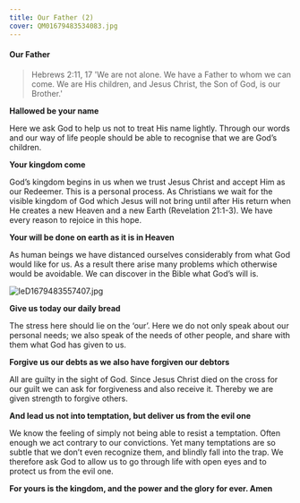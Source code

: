 ```yaml
---
title: Our Father (2)
cover: QM01679483534083.jpg
---
```


#### Our Father

> <callout>Hebrews 2:11, 17</callout>
> 'We are not alone. We have a Father to whom we can come. We are His children, and Jesus Christ, the Son of God, is our Brother.'

**Hallowed be your name**

Here we ask God to help us not to treat His name lightly. Through our words and our way of life people should be able to recognise that we are God’s children.

**Your kingdom come**

God’s kingdom begins in us when we trust Jesus Christ and accept Him as our Redeemer. This is a personal process. As Christians we wait for the visible kingdom of God which Jesus will not bring until after His return when He creates a new Heaven and a new Earth (Revelation 21:1­-3). We have every reason to rejoice in this hope.

**Your will be done on earth as it is in Heaven**

As human beings we have distanced ourselves considerably from what God would like for us. As a result there arise many problems which otherwise would be avoidable. We can discover in the Bible what God’s will is.

![IeD1679483557407.jpg]()

**Give us today our daily bread**

The stress here should lie on the ‘our’. Here we do not only speak about our personal needs; we also speak of the needs of other people, and share with them what God has given to us.

**Forgive us our debts as we also have forgiven our debtors**

All are guilty in the sight of God. Since Jesus Christ died on the cross for our guilt we can ask for forgiveness and also receive it. Thereby we are given strength to forgive others.

**And lead us not into temptation, but deliver us from the evil one**

We know the feeling of simply not being able to resist a temptation. Often enough we act contrary to our convictions. Yet many temptations are so subtle that we don’t even recognize them, and blindly fall into the trap. We therefore ask God to allow us to go through life with open eyes and to protect us from the evil one.

**For yours is the kingdom, and the power and the glory for ever. Amen**